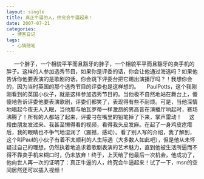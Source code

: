 ```yaml
---
layout: single
title: 真正牛逼的人，终究会牛逼起来！
date: 2007-07-21
categories:
  - 博客日记
tags:
  - 心情随笔
---
```


&nbsp;&nbsp;&nbsp;&nbsp;&nbsp;一个胖子，一个相貌平平而且豁牙的胖子，一个相貌平平而且豁牙的卖手机的胖子。这样的人参加选秀节目，如果你是评委的话，你会让他通过海选吗？如果他告诉你他要表演的是歌剧的话，你会跳下评委台把它踢出演播厅吗？！我想你会的，因为当时英国的那个选秀节目的评委也是这样想的。&nbsp;&nbsp;&nbsp;&nbsp;&nbsp;PaulPotts，这个我刚刚看到的英国小伙子，就是这样参加选秀节目的。当他极不自然地站在舞台上，傻傻地告诉评委他要表演歌剧，评委们都笑了，表现得有些不耐烦。可是，当他深情地唱起今夜无人入眠，当他那与帕瓦罗蒂一样激昂的男高音在演播厅响起时，赛场沸腾了！所有的人都站了起来，评委刁在嘴里的铅笔掉了下来，掌声雷动！&nbsp;&nbsp;&nbsp;&nbsp;&nbsp;这段由朋友发过来、我甚至懒得看的视频，看得我头皮发麻。在起了一身鸡皮疙瘩后，我的眼睛也不争气地湿润了（震撼，感动）。看了别人写的介绍，我了解到，这个叫Paul的小伙子有着不太顺利的人生际遇（大多数人如此吧），但是他从未怀疑过自己的理想，仍然执着地追求着歌剧表演的艺术魅力，直到他被生活所逼而不得不靠卖手机来糊口时，仍未放弃！终于，上天给了他最后一次机会，他成功了，他向世人再一次的证明了：真正牛逼的人，终究会牛逼起来！试了一下，msn的空间居然还可以插入视频！
